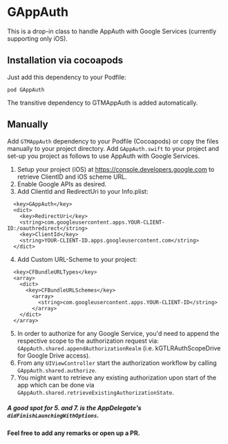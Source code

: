 # GAppAuth

This is a drop-in class to handle AppAuth with Google Services (currently supporting only iOS).

## Installation via cocoapods

Just add this dependency to your Podfile:

`pod GAppAuth`  

The transitive dependency to GTMAppAuth is added automatically.

## Manually
Add `GTMAppAuth` dependency to your Podfile (Cocoapods) or copy the files manually to your project directory. Add `GAppAuth.swift` to your project and set-up you project as follows to use AppAuth with Google Services.

1. Setup your project (iOS) at https://console.developers.google.com to retrieve ClientID and iOS scheme URL.
2. Enable Google APIs as desired.
3. Add ClientId and RedirectUri to your Info.plist:
```
  <key>GAppAuth</key>
  <dict>
    <key>RedirectUri</key>
    <string>com.googleusercontent.apps.YOUR-CLIENT-ID:/oauthredirect</string>
    <key>ClientId</key>
    <string>YOUR-CLIENT-ID.apps.googleusercontent.com</string>
  </dict>
```
4. Add Custom URL-Scheme to your project:
```
  <key>CFBundleURLTypes</key>
  <array>
    <dict>
      <key>CFBundleURLSchemes</key>
        <array>
          <string>com.googleusercontent.apps.YOUR-CLIENT-ID</string>
        </array>
    </dict>
  </array>
```
5. In order to authorize for any Google Service, you'd need to append the respective scope to the authorization request via:
`GAppAuth.shared.appendAuthorizationRealm` (i.e. kGTLRAuthScopeDrive for Google Drive access).
6. From any `UIViewController` start the authorization workflow by calling `GAppAuth.shared.authorize`.
7. You might want to retrieve any existing authorization upon start of the app which can be done via `GAppAuth.shared.retrieveExistingAuthorizationState`.

##### A good spot for 5. and 7. is the AppDelegate's `didFinishLaunchingWithOptions`.

#### Feel free to add any remarks or open up a PR.
